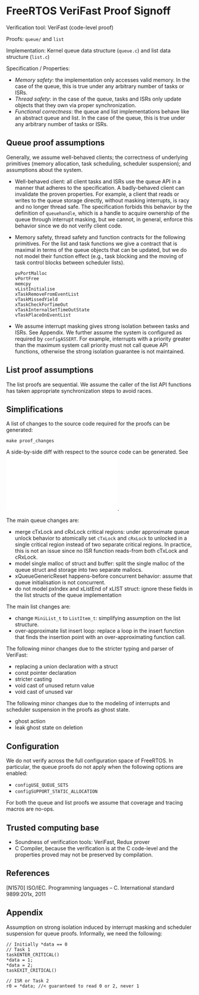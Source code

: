 # FreeRTOS VeriFast Proof Signoff

Verification tool: VeriFast (code-level proof)

Proofs: `queue/` and `list`

Implementation: Kernel queue data structure (`queue.c`) and list data structure (`list.c`)

Specification / Properties:
  - *Memory safety*: the implementation only accesses valid memory. In the case
    of the queue, this is true under any arbitrary number of tasks or ISRs.
  - *Thread safety*: in the case of the queue, tasks and ISRs only update
    objects that they own via proper synchronization.
  - *Functional correctness*: the queue and list implementations behave like an
    abstract queue and list. In the case of the queue, this is true under any
    arbitrary number of tasks or ISRs.

## Queue proof assumptions

Generally, we assume well-behaved clients; the correctness of underlying
primitives (memory allocation, task scheduling, scheduler suspension); and
assumptions about the system.

  - Well-behaved client: all client tasks and ISRs use the queue API in a
    manner that adheres to the specification. A badly-behaved client can
    invalidate the proven properties. For example, a client that reads or
    writes to the queue storage directly, without masking interrupts, is racy
    and no longer thread safe. The specification forbids this behavior by
    the definition of `queuehandle`, which is a handle to acquire ownership of
    the queue through interrupt masking, but we cannot, in general, enforce
    this behavior since we do not verify client code.

  - Memory safety, thread safety and function contracts for the following
    primitives. For the list and task functions we give a contract that is
    maximal in terms of the queue objects that can be updated, but we do not
    model their function effect (e.g., task blocking and the moving of task
    control blocks between scheduler lists).

        pvPortMalloc
        vPortFree
        memcpy
        vListInitialise
        xTaskRemoveFromEventList
        vTaskMissedYield
        xTaskCheckForTimeOut
        vTaskInternalSetTimeOutState
        vTaskPlaceOnEventList

  - We assume interrupt masking gives strong isolation between tasks and ISRs.
    See Appendix. We further assume the system is configured as required by
    `configASSERT`. For example, interrupts with a priority greater than the
    maximum system call priority must not call queue API functions, otherwise
    the strong isolation guarantee is not maintained.

## List proof assumptions

The list proofs are sequential. We assume the caller of the list API functions
has taken appropriate synchronization steps to avoid races.

## Simplifications

A list of changes to the source code required for the proofs can be generated:

```
make proof_changes
```

A side-by-side diff with respect to the source code can be generated. See
![`scripts/diff_files.md`](../scripts/diff_files.md).

The main queue changes are:

  - merge cTxLock and cRxLock critical regions: under approximate queue
    unlock behavior to atomically set `cTxLock` and `cRxLock` to unlocked in a
    single critical region instead of two separate critical regions. In
    practice, this is not an issue since no ISR function reads-from both
    cTxLock and cRxLock.
  - model single malloc of struct and buffer: split the single malloc of the
    queue struct and storage into two separate mallocs.
  - xQueueGenericReset happens-before concurrent behavior: assume that queue
    initialisation is not concurrent.
  - do not model pxIndex and xListEnd of xLIST struct: ignore these fields in
    the list structs of the queue implementation

The main list changes are:

  - change `MiniList_t` to `ListItem_t`: simplifying assumption on the list
    structure.
  - over-approximate list insert loop: replace a loop in the insert function
    that finds the insertion point with an over-approximating function call.

The following minor changes due to the stricter typing and parser of VeriFast:

  - replacing a union declaration with a struct
  - const pointer declaration
  - stricter casting
  - void cast of unused return value
  - void cast of unused var

The following minor changes due to the modeling of interrupts and scheduler
suspension in the proofs as ghost state.

  - ghost action
  - leak ghost state on deletion

## Configuration

We do not verify across the full configuration space of FreeRTOS. In
particular, the queue proofs do not apply when the following options are
enabled:

  - `configUSE_QUEUE_SETS`
  - `configSUPPORT_STATIC_ALLOCATION`

For both the queue and list proofs we assume that coverage and tracing
macros are no-ops.

## Trusted computing base

  - Soundness of verification tools: VeriFast, Redux prover
  - C Compiler, because the verification is at the C code-level and the
    properties proved may not be preserved by compilation.

## References

[N1570] ISO/IEC. Programming languages – C. International standard 9899:201x,
2011

## Appendix

Assumption on strong isolation induced by interrupt masking and scheduler
suspension for queue proofs. Informally, we need the following:

```
// Initially *data == 0
// Task 1
taskENTER_CRITICAL()
*data = 1;
*data = 2;
taskEXIT_CRITICAL()

// ISR or Task 2
r0 = *data; //< guaranteed to read 0 or 2, never 1
```
